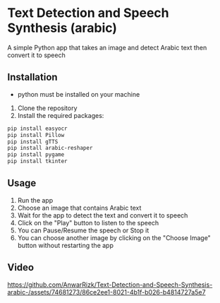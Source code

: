 # Text Detection and Speech Synthesis (arabic)

A simple Python app that takes an image and detect Arabic text then convert it to speech

## Installation

- python must be installed on your machine

1. Clone the repository
2. Install the required packages:

```bash
pip install easyocr
pip install Pillow
pip install gTTS
pip install arabic-reshaper
pip install pygame
pip install tkinter
```

## Usage

1. Run the app
2. Choose an image that contains Arabic text
3. Wait for the app to detect the text and convert it to speech
4. Click on the "Play" button to listen to the speech
5. You can Pause/Resume the speech or Stop it
6. You can choose another image by clicking on the "Choose Image" button without restarting the app

## Video

https://github.com/AnwarRizk/Text-Detection-and-Speech-Synthesis-arabic-/assets/74681273/86ce2ee1-8021-4b1f-b026-b4814727a5e7
